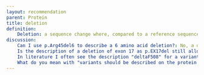 ```yaml
---
layout: recommendation
parent: Protein
title: deletion
definition: 
    Deletion: a sequence change where, compared to a reference sequence, one or more amino acids are not present (deleted).
discussion:
    Can I use p.Arg45del6 to describe a 6 amino acid deletion?: No, a deletion of more than one residue should mention the first and last residue deleted, separated using the range symbol ("_", underscore), e.g. p.Arg45_Gly50del and not p.Arg45del6.
    Is the description of a deletion of exon 17 as p.EX17del still allowed?: A description like p.EX17del has never been allowed. Descriptions should be specific and indicate the amino acids affected by the change.
    In literature I often see the description "deltaF508" for a variant in the CFTR gene in patients with Cystic Fibrosis. Is this according to HGVS nomenclature a correct description?: No, the correct description of this variant is LRG_663t1:c.1521_1523del r.(?) p.(Phe508del). According to HGVS all variants should be described at the most basic level, the DNA level. For protein studies the variant can be described as NP_000483.3:p.Phe508del (NOTE the protein reference sequence should be given).
    What do you mean with "variants should be described on the protein level and not incorporate knowledge regarding the change at the DNA-level"?: It means that protein variant descriptions should be derived from comparing the variant protein sequence with the reference protein sequence. Knowledge on the underlying change at the DNA level should not be used. E.g. when MetTrpSerSerSerHisAsp.. changes to MetTrpSerSer<b><font color="red">_</font></b>HisAsp.. this is described as p.Ser5del. The information that at the DNA level the change is ..ATGTGGTCCAGTTCCCACGAT.. to ..ATGTGGTCC<b><font color="red">_</font></b>TCCCACGAT.., so the codon for Ser4 is deleted, is not used; the description p.Ser4del is not correct.
---
```

